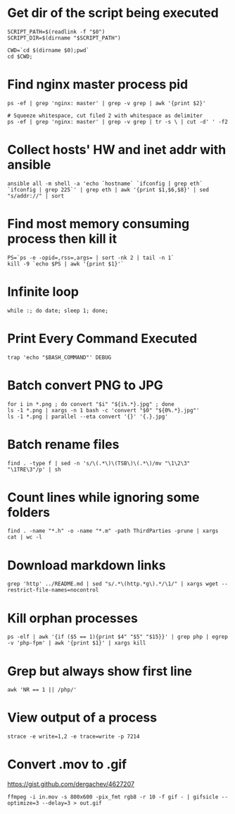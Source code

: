 # Get dir of the script being executed

```shell
SCRIPT_PATH=$(readlink -f "$0")
SCRIPT_DIR=$(dirname "$SCRIPT_PATH")
```

```shell
CWD=`cd $(dirname $0);pwd`
cd $CWD;
```

# Find nginx master process pid

```shell
ps -ef | grep 'nginx: master' | grep -v grep | awk '{print $2}'
```

```shell
# Squeeze whitespace, cut filed 2 with whitespace as delimiter
ps -ef | grep 'nginx: master' | grep -v grep | tr -s \ | cut -d' ' -f2
```

# Collect hosts' HW and inet addr with ansible

```shell
ansible all -m shell -a 'echo `hostname` `ifconfig | grep eth` `ifconfig | grep 225`' | grep eth | awk '{print $1,$6,$8}' | sed "s/addr://" | sort
```

# Find most memory consuming process then kill it

```shell
PS=`ps -e -opid=,rss=,args= | sort -nk 2 | tail -n 1`
kill -9 `echo $PS | awk '{print $1}'`
```

# Infinite loop

```shell
while :; do date; sleep 1; done;
```

# Print Every Command Executed

```shell
trap 'echo "$BASH_COMMAND"' DEBUG
```

# Batch convert PNG to JPG

```shell
for i in *.png ; do convert "$i" "${i%.*}.jpg" ; done
ls -1 *.png | xargs -n 1 bash -c 'convert "$0" "${0%.*}.jpg"'
ls -1 *.png | parallel --eta convert '{}' '{.}.jpg'
```

# Batch rename files

```shell
find . -type f | sed -n 's/\(.*\)\(TSB\)\(.*\)/mv "\1\2\3" "\1TRE\3"/p' | sh
```

# Count lines while ignoring some folders

```shell
find . -name "*.h" -o -name "*.m" -path ThirdParties -prune | xargs cat | wc -l
```

# Download markdown links

```shell
grep 'http' ../README.md | sed "s/.*\(http.*g\).*/\1/" | xargs wget --restrict-file-names=nocontrol
```

# Kill orphan processes

```shell
ps -elf | awk '{if ($5 == 1){print $4" "$5" "$15}}' | grep php | egrep -v 'php-fpm' | awk '{print $1}' | xargs kill
```

# Grep but always show first line

```shell
awk 'NR == 1 || /php/'
```

# View output of a process

```shell
strace -e write=1,2 -e trace=write -p 7214
```

# Convert .mov to .gif

https://gist.github.com/dergachev/4627207

```shell
ffmpeg -i in.mov -s 800x600 -pix_fmt rgb8 -r 10 -f gif - | gifsicle --optimize=3 --delay=3 > out.gif
```
